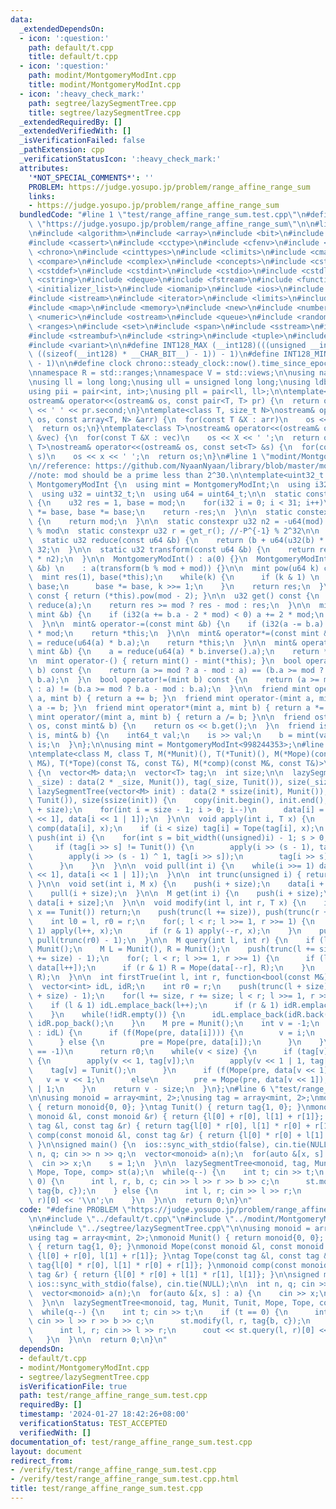 ```yaml
---
data:
  _extendedDependsOn:
  - icon: ':question:'
    path: default/t.cpp
    title: default/t.cpp
  - icon: ':question:'
    path: modint/MontgomeryModInt.cpp
    title: modint/MontgomeryModInt.cpp
  - icon: ':heavy_check_mark:'
    path: segtree/lazySegmentTree.cpp
    title: segtree/lazySegmentTree.cpp
  _extendedRequiredBy: []
  _extendedVerifiedWith: []
  _isVerificationFailed: false
  _pathExtension: cpp
  _verificationStatusIcon: ':heavy_check_mark:'
  attributes:
    '*NOT_SPECIAL_COMMENTS*': ''
    PROBLEM: https://judge.yosupo.jp/problem/range_affine_range_sum
    links:
    - https://judge.yosupo.jp/problem/range_affine_range_sum
  bundledCode: "#line 1 \"test/range_affine_range_sum.test.cpp\"\n#define PROBLEM\
    \ \"https://judge.yosupo.jp/problem/range_affine_range_sum\"\n\n#line 1 \"default/t.cpp\"\
    \n#include <algorithm>\n#include <array>\n#include <bit>\n#include <bitset>\n\
    #include <cassert>\n#include <cctype>\n#include <cfenv>\n#include <cfloat>\n#include\
    \ <chrono>\n#include <cinttypes>\n#include <climits>\n#include <cmath>\n#include\
    \ <compare>\n#include <complex>\n#include <concepts>\n#include <cstdarg>\n#include\
    \ <cstddef>\n#include <cstdint>\n#include <cstdio>\n#include <cstdlib>\n#include\
    \ <cstring>\n#include <deque>\n#include <fstream>\n#include <functional>\n#include\
    \ <initializer_list>\n#include <iomanip>\n#include <ios>\n#include <iostream>\n\
    #include <istream>\n#include <iterator>\n#include <limits>\n#include <list>\n\
    #include <map>\n#include <memory>\n#include <new>\n#include <numbers>\n#include\
    \ <numeric>\n#include <ostream>\n#include <queue>\n#include <random>\n#include\
    \ <ranges>\n#include <set>\n#include <span>\n#include <sstream>\n#include <stack>\n\
    #include <streambuf>\n#include <string>\n#include <tuple>\n#include <type_traits>\n\
    #include <variant>\n\n#define INT128_MAX (__int128)(((unsigned __int128) 1 <<\
    \ ((sizeof(__int128) * __CHAR_BIT__) - 1)) - 1)\n#define INT128_MIN (-INT128_MAX\
    \ - 1)\n\n#define clock chrono::steady_clock::now().time_since_epoch().count()\n\
    \nnamespace R = std::ranges;\nnamespace V = std::views;\n\nusing namespace std;\n\
    \nusing ll = long long;\nusing ull = unsigned long long;\nusing ldb = long double;\n\
    using pii = pair<int, int>;\nusing pll = pair<ll, ll>;\n\ntemplate<class T>\n\
    ostream& operator<<(ostream& os, const pair<T, T> pr) {\n  return os << pr.first\
    \ << ' ' << pr.second;\n}\ntemplate<class T, size_t N>\nostream& operator<<(ostream&\
    \ os, const array<T, N> &arr) {\n  for(const T &X : arr)\n    os << X << ' ';\n\
    \  return os;\n}\ntemplate<class T>\nostream& operator<<(ostream& os, const vector<T>\
    \ &vec) {\n  for(const T &X : vec)\n    os << X << ' ';\n  return os;\n}\ntemplate<class\
    \ T>\nostream& operator<<(ostream& os, const set<T> &s) {\n  for(const T &x :\
    \ s)\n    os << x << ' ';\n  return os;\n}\n#line 1 \"modint/MontgomeryModInt.cpp\"\
    \n//reference: https://github.com/NyaanNyaan/library/blob/master/modint/montgomery-modint.hpp#L10\n\
    //note: mod should be a prime less than 2^30.\n\ntemplate<uint32_t mod>\nstruct\
    \ MontgomeryModInt {\n  using mint = MontgomeryModInt;\n  using i32 = int32_t;\n\
    \  using u32 = uint32_t;\n  using u64 = uint64_t;\n\n  static constexpr u32 get_r()\
    \ {\n    u32 res = 1, base = mod;\n    for(i32 i = 0; i < 31; i++)\n      res\
    \ *= base, base *= base;\n    return -res;\n  }\n\n  static constexpr u32 get_mod()\
    \ {\n    return mod;\n  }\n\n  static constexpr u32 n2 = -u64(mod) % mod; //2^64\
    \ % mod\n  static constexpr u32 r = get_r(); //-P^{-1} % 2^32\n\n  u32 a;\n\n\
    \  static u32 reduce(const u64 &b) {\n    return (b + u64(u32(b) * r) * mod) >>\
    \ 32;\n  }\n\n  static u32 transform(const u64 &b) {\n    return reduce(u64(b)\
    \ * n2);\n  }\n\n  MontgomeryModInt() : a(0) {}\n  MontgomeryModInt(const int64_t\
    \ &b) \n    : a(transform(b % mod + mod)) {}\n\n  mint pow(u64 k) const {\n  \
    \  mint res(1), base(*this);\n    while(k) {\n      if (k & 1) \n        res *=\
    \ base;\n      base *= base, k >>= 1;\n    }\n    return res;\n  }\n\n  mint inverse()\
    \ const { return (*this).pow(mod - 2); }\n\n  u32 get() const {\n    u32 res =\
    \ reduce(a);\n    return res >= mod ? res - mod : res;\n  }\n\n  mint& operator+=(const\
    \ mint &b) {\n    if (i32(a += b.a - 2 * mod) < 0) a += 2 * mod;\n    return *this;\n\
    \  }\n\n  mint& operator-=(const mint &b) {\n    if (i32(a -= b.a) < 0) a += 2\
    \ * mod;\n    return *this;\n  }\n\n  mint& operator*=(const mint &b) {\n    a\
    \ = reduce(u64(a) * b.a);\n    return *this;\n  }\n\n  mint& operator/=(const\
    \ mint &b) {\n    a = reduce(u64(a) * b.inverse().a);\n    return *this;\n  }\n\
    \n  mint operator-() { return mint() - mint(*this); }\n  bool operator==(mint\
    \ b) const {\n    return (a >= mod ? a - mod : a) == (b.a >= mod ? b.a - mod :\
    \ b.a);\n  }\n  bool operator!=(mint b) const {\n    return (a >= mod ? a - mod\
    \ : a) != (b.a >= mod ? b.a - mod : b.a);\n  }\n\n  friend mint operator+(mint\
    \ a, mint b) { return a += b; }\n  friend mint operator-(mint a, mint b) { return\
    \ a -= b; }\n  friend mint operator*(mint a, mint b) { return a *= b; }\n  friend\
    \ mint operator/(mint a, mint b) { return a /= b; }\n\n  friend ostream& operator<<(ostream&\
    \ os, const mint& b) {\n    return os << b.get();\n  }\n  friend istream& operator>>(istream&\
    \ is, mint& b) {\n    int64_t val;\n    is >> val;\n    b = mint(val);\n    return\
    \ is;\n  }\n};\n\nusing mint = MontgomeryModInt<998244353>;\n#line 1 \"segtree/lazySegmentTree.cpp\"\
    \ntemplate<class M, class T, M(*Munit)(), T(*Tunit)(), M(*Mope)(const M&, const\
    \ M&), T(*Tope)(const T&, const T&), M(*comp)(const M&, const T&)>\nstruct lazySegmentTree\
    \ {\n  vector<M> data;\n  vector<T> tag;\n  int size;\n\n  lazySegmentTree(int\
    \ _size) : data(2 * _size, Munit()), tag(_size, Tunit()), size(_size) {}\n\n \
    \ lazySegmentTree(vector<M> init) : data(2 * ssize(init), Munit()), tag(ssize(init),\
    \ Tunit()), size(ssize(init)) {\n    copy(init.begin(), init.end(), data.begin()\
    \ + size);\n    for(int i = size - 1; i > 0; i--)\n      data[i] = Mope(data[i\
    \ << 1], data[i << 1 | 1]);\n  }\n\n  void apply(int i, T x) {\n    data[i] =\
    \ comp(data[i], x);\n    if (i < size) tag[i] = Tope(tag[i], x);\n  }\n\n  void\
    \ push(int i) {\n    for(int s = bit_width((unsigned)i) - 1; s > 0; s--) {\n \
    \     if (tag[i >> s] != Tunit()) {\n        apply(i >> (s - 1), tag[i >> s]);\n\
    \        apply(i >> (s - 1) ^ 1, tag[i >> s]);\n        tag[i >> s] = Tunit();\n\
    \      }\n    }\n  }\n\n  void pull(int i) {\n    while(i >>= 1) data[i] = Mope(data[i\
    \ << 1], data[i << 1 | 1]);\n  }\n\n  int trunc(unsigned i) { return i >> countr_zero(i);\
    \ }\n\n  void set(int i, M x) {\n    push(i + size);\n    data[i + size] = x;\n\
    \    pull(i + size);\n  }\n\n  M get(int i) {\n    push(i + size);\n    return\
    \ data[i + size];\n  }\n\n  void modify(int l, int r, T x) {\n    if (l >= r or\
    \ x == Tunit()) return;\n    push(trunc(l += size)), push(trunc(r += size) - 1);\n\
    \    int l0 = l, r0 = r;\n    for(; l < r; l >>= 1, r >>= 1) {\n      if (l &\
    \ 1) apply(l++, x);\n      if (r & 1) apply(--r, x);\n    }\n    pull(trunc(l0)),\
    \ pull(trunc(r0) - 1);\n  }\n\n  M query(int l, int r) {\n    if (l >= r) return\
    \ Munit();\n    M L = Munit(), R = Munit();\n    push(trunc(l += size)), push(trunc(r\
    \ += size) - 1);\n    for(; l < r; l >>= 1, r >>= 1) {\n      if (l & 1) L = Mope(L,\
    \ data[l++]);\n      if (r & 1) R = Mope(data[--r], R);\n    }\n    return Mope(L,\
    \ R);\n  }\n\n  int firstTrue(int l, int r, function<bool(const M&)> f) {\n  \
    \  vector<int> idL, idR;\n    int r0 = r;\n    push(trunc(l + size)), push(trunc(r\
    \ + size) - 1);\n    for(l += size, r += size; l < r; l >>= 1, r >>= 1) {\n  \
    \    if (l & 1) idL.emplace_back(l++);\n      if (r & 1) idR.emplace_back(--r);\n\
    \    }\n    while(!idR.empty()) {\n      idL.emplace_back(idR.back());\n     \
    \ idR.pop_back();\n    }\n    M pre = Munit();\n    int v = -1;\n    for(int i\
    \ : idL) {\n      if (f(Mope(pre, data[i]))) {\n        v = i;\n        break;\n\
    \      } else {\n        pre = Mope(pre, data[i]);\n      }\n    }\n    if (v\
    \ == -1)\n      return r0;\n    while(v < size) {\n      if (tag[v] != Tunit())\
    \ {\n        apply(v << 1, tag[v]);\n        apply(v << 1 | 1, tag[v]);\n    \
    \    tag[v] = Tunit();\n      }\n      if (f(Mope(pre, data[v << 1])))\n     \
    \   v = v << 1;\n      else\n        pre = Mope(pre, data[v << 1]), v = v << 1\
    \ | 1;\n    }\n    return v - size;\n  }\n};\n#line 6 \"test/range_affine_range_sum.test.cpp\"\
    \n\nusing monoid = array<mint, 2>;\nusing tag = array<mint, 2>;\nmonoid Munit()\
    \ { return monoid{0, 0}; }\ntag Tunit() { return tag{1, 0}; }\nmonoid Mope(const\
    \ monoid &l, const monoid &r) { return {l[0] + r[0], l[1] + r[1]}; }\ntag Tope(const\
    \ tag &l, const tag &r) { return tag{l[0] * r[0], l[1] * r[0] + r[1]}; }\nmonoid\
    \ comp(const monoid &l, const tag &r) { return {l[0] * r[0] + l[1] * r[1], l[1]};\
    \ }\n\nsigned main() {\n  ios::sync_with_stdio(false), cin.tie(NULL);\n\n  int\
    \ n, q; cin >> n >> q;\n  vector<monoid> a(n);\n  for(auto &[x, s] : a) {\n  \
    \  cin >> x;\n    s = 1;\n  }\n\n  lazySegmentTree<monoid, tag, Munit, Tunit,\
    \ Mope, Tope, comp> st(a);\n  while(q--) {\n    int t; cin >> t;\n    if (t ==\
    \ 0) {\n      int l, r, b, c; cin >> l >> r >> b >> c;\n      st.modify(l, r,\
    \ tag{b, c});\n    } else {\n      int l, r; cin >> l >> r;\n      cout << st.query(l,\
    \ r)[0] << '\\n';\n    }\n  }\n\n  return 0;\n}\n"
  code: "#define PROBLEM \"https://judge.yosupo.jp/problem/range_affine_range_sum\"\
    \n\n#include \"../default/t.cpp\"\n#include \"../modint/MontgomeryModInt.cpp\"\
    \n#include \"../segtree/lazySegmentTree.cpp\"\n\nusing monoid = array<mint, 2>;\n\
    using tag = array<mint, 2>;\nmonoid Munit() { return monoid{0, 0}; }\ntag Tunit()\
    \ { return tag{1, 0}; }\nmonoid Mope(const monoid &l, const monoid &r) { return\
    \ {l[0] + r[0], l[1] + r[1]}; }\ntag Tope(const tag &l, const tag &r) { return\
    \ tag{l[0] * r[0], l[1] * r[0] + r[1]}; }\nmonoid comp(const monoid &l, const\
    \ tag &r) { return {l[0] * r[0] + l[1] * r[1], l[1]}; }\n\nsigned main() {\n \
    \ ios::sync_with_stdio(false), cin.tie(NULL);\n\n  int n, q; cin >> n >> q;\n\
    \  vector<monoid> a(n);\n  for(auto &[x, s] : a) {\n    cin >> x;\n    s = 1;\n\
    \  }\n\n  lazySegmentTree<monoid, tag, Munit, Tunit, Mope, Tope, comp> st(a);\n\
    \  while(q--) {\n    int t; cin >> t;\n    if (t == 0) {\n      int l, r, b, c;\
    \ cin >> l >> r >> b >> c;\n      st.modify(l, r, tag{b, c});\n    } else {\n\
    \      int l, r; cin >> l >> r;\n      cout << st.query(l, r)[0] << '\\n';\n \
    \   }\n  }\n\n  return 0;\n}\n"
  dependsOn:
  - default/t.cpp
  - modint/MontgomeryModInt.cpp
  - segtree/lazySegmentTree.cpp
  isVerificationFile: true
  path: test/range_affine_range_sum.test.cpp
  requiredBy: []
  timestamp: '2024-01-27 18:42:26+08:00'
  verificationStatus: TEST_ACCEPTED
  verifiedWith: []
documentation_of: test/range_affine_range_sum.test.cpp
layout: document
redirect_from:
- /verify/test/range_affine_range_sum.test.cpp
- /verify/test/range_affine_range_sum.test.cpp.html
title: test/range_affine_range_sum.test.cpp
---
```

